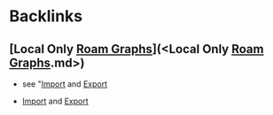 
# Backlinks
## [Local Only [Roam Graphs](<Roam Graphs.md>)](<Local Only [Roam Graphs](<Roam Graphs.md>).md>)
- see "[Import](<Import.md>) and [Export](<Export.md>)

- [Import](<Import.md>) and [Export](<Export.md>)

